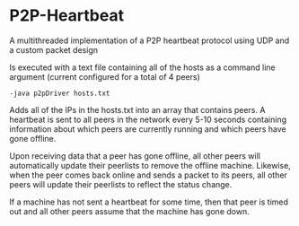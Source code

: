# P2P-Heartbeat
A multithreaded implementation of a P2P heartbeat protocol using UDP and a custom packet design

Is executed with a text file containing all of the hosts as a command line argument (current configured for a total of 4 peers)

    -java p2pDriver hosts.txt
    
Adds all of the IPs in the hosts.txt into an array that contains peers. A heartbeat is sent to all peers in the network every 5-10 seconds containing information about which peers are currently running and which peers have gone offline. 

Upon receiving data that a peer has gone offline, all other peers will automatically update their peerlists to remove the offline machine. Likewise, when the peer comes back online and sends a packet to its peers, all other peers will update their peerlists to reflect the status change.

If a machine has not sent a heartbeat for some time, then that peer is timed out and all other peers assume that the machine has gone down.

